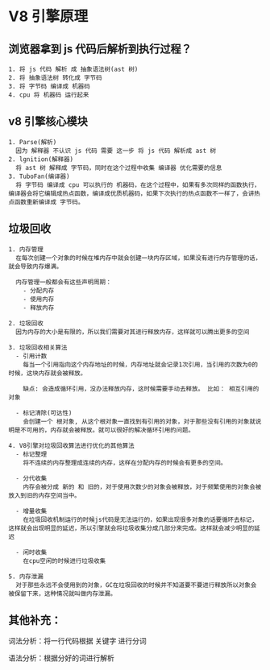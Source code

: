 # V8 引擎原理

## 浏览器拿到 js 代码后解析到执行过程？

    1. 将 js 代码 解析 成 抽象语法树(ast 树)
    2. 将 抽象语法树 转化成 字节码
    3. 将 字节码 编译成 机器码
    4. cpu 将 机器码 运行起来

## v8 引擎核心模块

    1. Parse(解析)
      因为 解释器 不认识 js 代码 需要 这一步 将 js 代码 解析成 ast 树
    2. lgnition(解释器)
      将 ast 树 解释成 字节码，同时在这个过程中收集 编译器 优化需要的信息
    3. TuboFan(编译器)
      将 字节码 编译成 cpu 可以执行的 机器码，在这个过程中，如果有多次同样的函数执行，编译器会将它编辑成热点函数，编译成优质机器码，如果下次执行的热点函数不一样了，会讲热点函数重新编译成 字节码。

## 垃圾回收

    1. 内存管理
      在每次创建一个对象的时候在堆内存中就会创建一块内存区域，如果没有进行内存管理的话，就会导致内存爆满。

      内存管理一般都会有这些声明周期：
        - 分配内存
        - 使用内存
        - 释放内存

    2. 垃圾回收
      因为内存的大小是有限的，所以我们需要对其进行释放内存，这样就可以腾出更多的空间

    3. 垃圾回收相关算法
      - 引用计数
        每当一个引用指向这个内存地址的时候，内存地址就会记录1次引用，当引用的次数为0的时候，这块内存就会被释放。

        缺点: 会造成循环引用，没办法释放内存，这时候需要手动去释放。 比如： 相互引用的对象

      - 标记清除(可达性)
        会创建一个 根对象, 从这个根对象一直找到有引用的对象，对于那些没有引用的对象就说明是不可用的，内存就会被释放。就可以很好的解决循环引用的问题。

    4. V8引擎对垃圾回收算法进行优化的其他算法
      - 标记整理
        将不连续的内存整理成连续的内存，这样在分配内存的时候会有更多的空间。

      - 分代收集
        内存会被分成 新的 和 旧的，对于使用次数少的对象会被释放，对于频繁使用的对象会被放入到旧的内存空间当中。

      - 增量收集
        在垃圾回收机制运行的时候js代码是无法运行的，如果出现很多对象的话要循环去标记，这样就会出现明显的延迟，所以引擎就会将垃圾收集分成几部分来完成。这样就会减少明显的延迟

      - 闲时收集
        在cpu空闲的时候进行垃圾收集

    5. 内存泄漏
      对于那些永远不会使用到的对象，GC在垃圾回收的时候并不知道要不要进行释放所以对象会被保留下来，这种情况就叫做内存泄漏。

## 其他补充：

词法分析：将一行代码根据 关键字 进行分词

语法分析：根据分好的词进行解析
